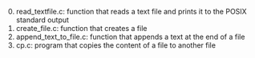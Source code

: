 0. read_textfile.c: function that reads a text file and prints it to the POSIX standard output
1. create_file.c: function that creates a file
2. append_text_to_file.c: function that appends a text at the end of a file
3. cp.c: program that copies the content of a file to another file

